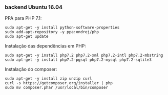 ### backend Ubuntu 16.04

PPA para PHP 7.1:

    sudo apt-get -y install python-software-properties
    sudo add-apt-repository -y ppa:ondrej/php
    sudo apt-get update 

Instalação das dependências em PHP:
   
    sudo apt-get -y install php7.2 php7.2-xml php7.2-intl php7.2-mbstring
    sudo apt-get -y install php7.2-pgsql php7.2-mysql php7.2-sqlite3

Instalação do composer:

    sudo apt-get -y install zip unzip curl
    curl -s https://getcomposer.org/installer | php
    sudo mv composer.phar /usr/local/bin/composer

